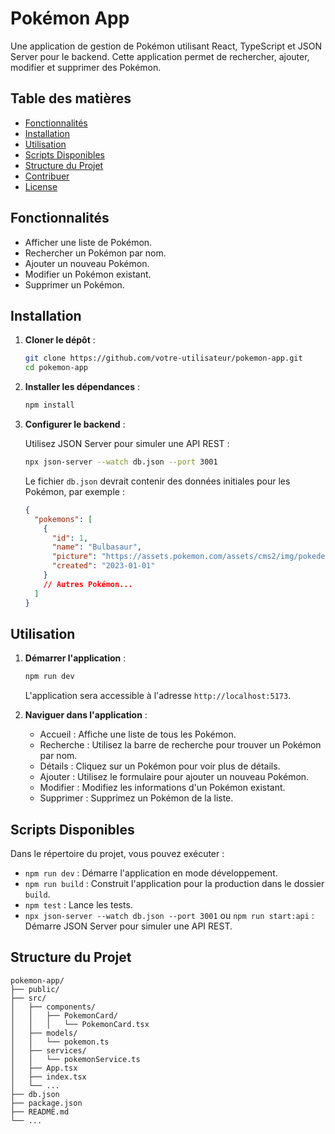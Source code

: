 # Pokémon App

Une application de gestion de Pokémon utilisant React, TypeScript et JSON Server pour le backend. Cette application permet de rechercher, ajouter, modifier et supprimer des Pokémon.

## Table des matières

- [Fonctionnalités](#fonctionnalités)
- [Installation](#installation)
- [Utilisation](#utilisation)
- [Scripts Disponibles](#scripts-disponibles)
- [Structure du Projet](#structure-du-projet)
- [Contribuer](#contribuer)
- [License](#license)

## Fonctionnalités

- Afficher une liste de Pokémon.
- Rechercher un Pokémon par nom.
- Ajouter un nouveau Pokémon.
- Modifier un Pokémon existant.
- Supprimer un Pokémon.

## Installation

1. **Cloner le dépôt** :

   ```bash
   git clone https://github.com/votre-utilisateur/pokemon-app.git
   cd pokemon-app
   ```

2. **Installer les dépendances** :

   ```bash
   npm install
   ```

3. **Configurer le backend** :

   Utilisez JSON Server pour simuler une API REST :

   ```bash
   npx json-server --watch db.json --port 3001
   ```

   Le fichier `db.json` devrait contenir des données initiales pour les Pokémon, par exemple :

   ```json
   {
     "pokemons": [
       {
         "id": 1,
         "name": "Bulbasaur",
         "picture": "https://assets.pokemon.com/assets/cms2/img/pokedex/detail/001.png",
         "created": "2023-01-01"
       }
       // Autres Pokémon...
     ]
   }
   ```

## Utilisation

1. **Démarrer l'application** :

   ```bash
   npm run dev
   ```

   L'application sera accessible à l'adresse `http://localhost:5173`.

2. **Naviguer dans l'application** :

   - Accueil : Affiche une liste de tous les Pokémon.
   - Recherche : Utilisez la barre de recherche pour trouver un Pokémon par nom.
   - Détails : Cliquez sur un Pokémon pour voir plus de détails.
   - Ajouter : Utilisez le formulaire pour ajouter un nouveau Pokémon.
   - Modifier : Modifiez les informations d'un Pokémon existant.
   - Supprimer : Supprimez un Pokémon de la liste.

## Scripts Disponibles

Dans le répertoire du projet, vous pouvez exécuter :

- `npm run dev` : Démarre l'application en mode développement.
- `npm run build` : Construit l'application pour la production dans le dossier `build`.
- `npm test` : Lance les tests.
- `npx json-server --watch db.json --port 3001` ou `npm run start:api` : Démarre JSON Server pour simuler une API REST.

## Structure du Projet

```plaintext
pokemon-app/
├── public/
├── src/
│   ├── components/
│   │   ├── PokemonCard/
│   │   │   └── PokemonCard.tsx
│   ├── models/
│   │   └── pokemon.ts
│   ├── services/
│   │   └── pokemonService.ts
│   ├── App.tsx
│   ├── index.tsx
│   └── ...
├── db.json
├── package.json
├── README.md
└── ...
```
